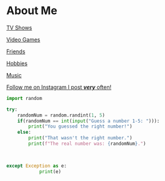 # About Me





[TV Shows](https://github.com/jckcob/README.md/blob/main/TV%20Shows)

[Video Games](https://github.com/jckcob/README.md/blob/main/video)

[Friends](https://github.com/jckcob/README.md/blob/main/friends)

[Hobbies](https://github.com/jckcob/README.md/blob/main/hobbies)

[Music](https://github.com/jckcob/README.md/blob/main/Music)



[Follow me on Instagram I post ***very*** often!](https://www.instagram.com/jacobnt03/)


```Python
import random

try:
    randomNum = random.randint(1, 5)
    if(randomNum == int(input("Guess a number 1-5: "))):
        print("You guessed the right number!")
    else:
        print("That wasn't the right number.")
        print(f"The real number was: {randomNum}.")

    

except Exception as e:
            print(e)
```
